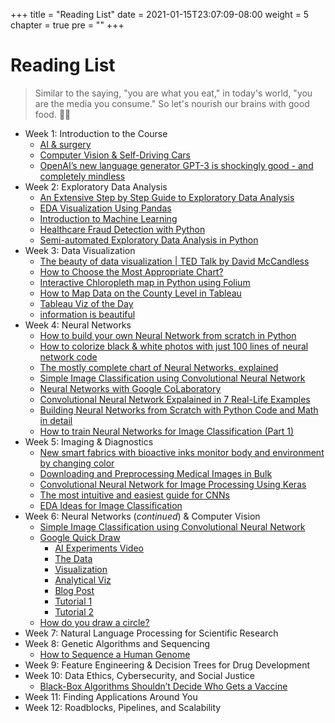 +++
title = "Reading List"
date = 2021-01-15T23:07:09-08:00
weight = 5
chapter = true
pre = "<b></b>"
+++

# Reading List

> Similar to the saying, "you are what you eat," in today's world, "you are the media you consume." So let's nourish our brains with good food. 🍴🧠

- Week 1: Introduction to the Course
  - [AI & surgery](https://towardsdatascience.com/artificial-intelligence-surgery-and-trust-7c3a4a0c0c40)
  - [Computer Vision & Self-Driving Cars](https://towardsdatascience.com/how-do-self-driving-cars-see-13054aee2503)
  - [OpenAI’s new language generator GPT-3 is shockingly good - and completely mindless](https://www.technologyreview.com/2020/07/20/1005454/openai-machine-learning-language-generator-gpt-3-nlp/)
- Week 2: Exploratory Data Analysis
  - [An Extensive Step by Step Guide to Exploratory Data Analysis](https://towardsdatascience.com/an-extensive-guide-to-exploratory-data-analysis-ddd99a03199e)
  - [EDA Visualization Using Pandas](https://towardsdatascience.com/exploratory-data-analysis-eda-visualization-using-pandas-ca5a04271607)
  - [Introduction to Machine Learning](https://www.digitalocean.com/community/tutorials/an-introduction-to-machine-learning)
  - [Healthcare Fraud Detection with Python](https://medium.com/better-programming/healthcare-fraud-detection-with-python-5a7a6738b5b2)
  - [Semi-automated Exploratory Data Analysis in Python](https://towardsdatascience.com/semi-automated-exploratory-data-analysis-eda-in-python-7f96042c9809)
- Week 3: Data Visualization
  - [The beauty of data visualization | TED Talk by David McCandless](https://youtu.be/5Zg-C8AAIGg)
  - [How to Choose the Most Appropriate Chart?](https://towardsdatascience.com/which-chart-to-choose-4b21929539eb)
  - [Interactive Chloropleth map in Python using Folium](https://medium.com/analytics-vidhya/interactive-choropleth-map-in-python-using-folium-4e1479d9e568)
  - [How to Map Data on the County Level in Tableau](https://medium.com/analytics-vidhya/how-to-map-data-on-the-county-level-in-tableau-9178610cd964)
  - [Tableau Viz of the Day](https://public.tableau.com/en-gb/gallery/?tab=viz-of-the-day&type=viz-of-the-day)
  - [information is beautiful](https://informationisbeautiful.net/)
- Week 4: Neural Networks
  - [How to build your own Neural Network from scratch in Python](https://towardsdatascience.com/how-to-build-your-own-neural-network-from-scratch-in-python-68998a08e4f6)
  - [How to colorize black & white photos with just 100 lines of neural network code](https://emilwallner.medium.com/colorize-b-w-photos-with-a-100-line-neural-network-53d9b4449f8d)
  - [The mostly complete chart of Neural Networks, explained](https://towardsdatascience.com/the-mostly-complete-chart-of-neural-networks-explained-3fb6f2367464)
  - [Simple Image Classification using Convolutional Neural Network](https://becominghuman.ai/building-an-image-classifier-using-deep-learning-in-python-totally-from-a-beginners-perspective-be8dbaf22dd8)
  - [Neural Networks with Google CoLaboratory](https://towardsdatascience.com/neural-networks-with-google-colaboratory-artificial-intelligence-getting-started-713b5eb07f14)
  - [Convolutional Neural Network Expalained in 7 Real-Life Examples](https://medium.com/swlh/convolutional-neural-network-expalained-in-7-real-life-examples-6015a64f9d2a)
  - [Building Neural Networks from Scratch with Python Code and Math in detail](https://pub.towardsai.net/building-neural-networks-from-scratch-with-python-code-and-math-in-detail-i-536fae5d7bbf)
  - [How to train Neural Networks for Image Classification (Part 1)](https://sandy-lee.medium.com/how-to-train-neural-networks-for-image-classification-part-1-21327fe1cc1)
- Week 5: Imaging & Diagnostics
  - [New smart fabrics with bioactive inks monitor body and environment by changing color](https://now.tufts.edu/news-releases/new-smart-fabrics-bioactive-inks-monitor-body-and-environment-changing-color)
  - [Downloading and Preprocessing Medical Images in Bulk](https://towardsdatascience.com/downloading-and-preprocessing-medical-images-in-bulk-520474752e27)
  - [Convolutional Neural Network for Image Processing Using Keras](https://towardsdatascience.com/convolution-neural-network-for-image-processing-using-keras-dc3429056306)
  - [The most intuitive and easiest guide for CNNs](https://towardsdatascience.com/the-most-intuitive-and-easiest-guide-for-convolutional-neural-network-3607be47480)
  - [EDA Ideas for Image Classification](https://towardsdatascience.com/exploratory-data-analysis-ideas-for-image-classification-d3fc6bbfb2d2)
- Week 6: Neural Networks (*continued*) & Computer Vision
  - [Simple Image Classification using Convolutional Neural Network](https://becominghuman.ai/building-an-image-classifier-using-deep-learning-in-python-totally-from-a-beginners-perspective-be8dbaf22dd8)
  - [Google Quick Draw](https://quickdraw.withgoogle.com)
    - [AI Experiments Video](https://www.youtube.com/watch?time_continue=100&v=X8v1GWzZYJ4&feature=emb_title)
    - [The Data](https://github.com/googlecreativelab/quickdraw-dataset)
    - [Visualization](https://quickdraw.withgoogle.com/data/purse)
    - [Analytical Viz](https://pair-code.github.io/facets/quickdraw.html)
    - [Blog Post](https://research.googleblog.com/2017/08/exploring-and-visualizing-open-global.html)
    - [Tutorial 1](https://medium.com/tensorflow/train-on-google-colab-and-run-on-the-browser-a-case-study-8a45f9b1474e)
    - [Tutorial 2](https://github.com/keisukeirie/quickdraw_prediction_model)
  - [How do you draw a circle?](https://qz.com/994486/the-way-you-draw-circles-says-a-lot-about-you/)
- Week 7: Natural Language Processing for Scientific Research
- Week 8: Genetic Algorithms and Sequencing
  - [How to Sequence a Human Genome](https://towardsdatascience.com/how-to-sequence-a-human-genome-a-bioinformatics-approach-ae64481cec7b)
- Week 9: Feature Engineering & Decision Trees for Drug Development
- Week 10: Data Ethics, Cybersecurity, and Social Justice
  - [Black-Box Algorithms Shouldn’t Decide Who Gets a Vaccine](https://onezero.medium.com/black-box-algorithms-shouldnt-decide-who-gets-a-vaccine-492be4bbae3c)
- Week 11: Finding Applications Around You
- Week 12: Roadblocks, Pipelines, and Scalability
